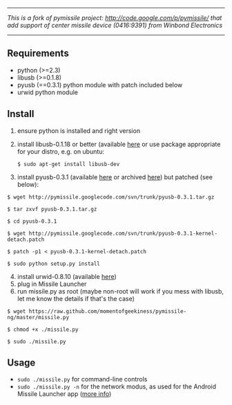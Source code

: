 ***
_This is a fork of pymissile project: http://code.google.com/p/pymissile/
that add support of center missile device (0416:9391) from Winbond Electronics_
***

Requirements
------------

* python (>=2.3)
* libusb (>=0.1.8)
* pyusb (==0.3.1) python module with patch included below
* urwid python module 

Install
-------

1. ensure python is installed and right version
2. install libusb-0.1.18 or better (available [here](http://libusb.sourceforge.net/) or use package appropriate for your distro, e.g. on ubuntu:

    ```$ sudo apt-get install libusb-dev```

3. install pyusb-0.3.1 (available [here](http://libusb.sourceforge.net/) or archived [here](http://pymissile.googlecode.com/svn/trunk/pyusb-0.3.1.tar.gz)) but patched (see below):

```
$ wget http://pymissile.googlecode.com/svn/trunk/pyusb-0.3.1.tar.gz

$ tar zxvf pyusb-0.3.1.tar.gz

$ cd pyusb-0.3.1

$ wget http://pymissile.googlecode.com/svn/trunk/pyusb-0.3.1-kernel-detach.patch

$ patch -p1 < pyusb-0.3.1-kernel-detach.patch

$ sudo python setup.py install
```

4. install urwid-0.8.10 (available [here](http://excess.org/urwid/))
5. plug in Missile Launcher
6. run missile.py as root (maybe non-root will work if you mess with libusb, let me know the details if that's the case)

```
$ wget https://raw.github.com/momentofgeekiness/pymissile-ng/master/missile.py

$ chmod +x ./missile.py

$ sudo ./missile.py
```
    
Usage
-----
* `sudo ./missile.py` for command-line controls
* `sudo ./missile.py -n` for the network modus, as used for the Android Missile Launcher app ([more info](http://www.momentofgeekiness.com))
